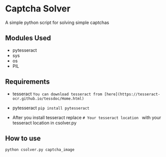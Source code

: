 # Captcha Solver
A simple python script for solving simple captchas

## Modules Used

- pytesseract
- sys
- os
- PIL

## Requirements

- tesseract
`You can download tesseract from [here](https://tesseract-ocr.github.io/tessdoc/Home.html)`
- pytesseract
`pip install pytesseract`

- After you install tesseract replace 
`# Your tesseract location `
with your tesseract location in csolver.py

## How to use
`python csolver.py captcha_image`

